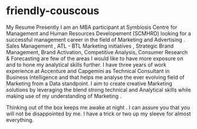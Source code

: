 # friendly-couscous
My Resume
Presently I am an MBA participant at Symbiosis Centre for Management and Human Resources Developement (SCMHRD) looking for a successful management career in the field of Marketing and Advertising . 
Sales Management , ATL - BTL Marketing initiatives , Strategic Brand Management, Brand Activation, Competitive Analysis, Consumer Research & Forecasting are few of the areas I would like to have more exposure on and to hone my analytical skills further. 
I have three years of work experience at Accenture and Capgemini as Technical Consultant in Business Intelligence and that helps me analyse the ever evolving field of Marketing from a Data standpoint. I aim to create creative Marketing solutions by leveraging 
the blend strong technical and Analytical skills while making use of my understanding of Marketing . 

Thinking out of the box keeps me awake at night . I can assure you that you will not be disappointed by me. I have a trick or two up my sleeve for almost everything.

